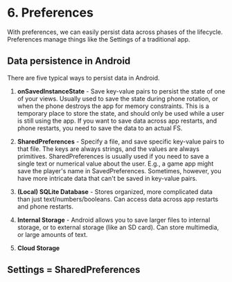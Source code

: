 # 6. Preferences

With preferences, we can easily persist data across phases of the lifecycle. Preferences manage things like the Settings of a traditional app.

## Data persistence in Android
There are five typical ways to persist data in Android.
1. **onSavedInstanceState** - Save key-value pairs to persist the state of one of your views. Usually used to save the state during phone rotation, or when the phone destroys the app for memory constraints. This is a temporary place to store the state, and should only be used while a user is still using the app. If you want to save data across app restarts, and phone restarts, you need to save the data to an actual FS.

2. **SharedPreferences** - Specify a file, and save specific key-value pairs to that file. The keys are always strings, and the values are always primitives. SharedPreferences is usually used if you need to save a single text or numerical value about the user. E.g., a game app might save the player's name in SavedPreferences. Sometimes, however, you have more intricate data that can't be saved in key-value pairs.

3. **(Local) SQLite Database** - Stores organized, more complicated data than just text/numbers/booleans. Can access data across app restarts and phone restarts.

4. **Internal Storage** - Android allows you to save larger files to internal storage, or to external storage (like an SD card). Can store multimedia, or large amounts of text.

5. **Cloud Storage**

## Settings = SharedPreferences
